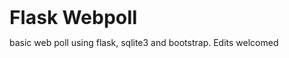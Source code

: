<b style="font-size:30px">Flask Webpoll</b>

basic web poll using flask, sqlite3 and bootstrap.
Edits welcomed 

